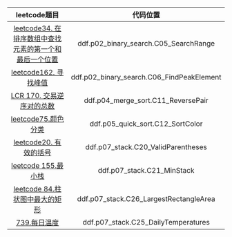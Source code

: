 |                                                                    leetcode题目                                                                     |                   代码位置                    |
|:-------------------------------------------------------------------------------------------------------------------------------------------------:|:-----------------------------------------:|
| <a href="https://leetcode.cn/problems/find-first-and-last-position-of-element-in-sorted-array/description/">leetcode34. 在排序数组中查找元素的第一个和最后一个位置</a> |   ddf.p02_binary_search.C05_SearchRange   |
|                            <a href="https://leetcode.cn/problems/find-peak-element/description/">leetcode162. 寻找峰值</a>                            | ddf.p02_binary_search.C06_FindPeakElement |
|                     <a href="https://leetcode.cn/problems/shu-zu-zhong-de-ni-xu-dui-lcof/description/">LCR 170. 交易逆序对的总数</a>                      |    ddf.p04_merge_sort.C11_ReversePair     |
|                                <a href="https://leetcode.cn/problems/sort-colors/description/">leetcode75.颜色分类</a>                                |     ddf.p05_quick_sort.C12_SortColor      |
|                                  <a href="https://leetcode.cn/problems/valid-parentheses">leetcode20. 有效的括号</a>                                   |    ddf.p07_stack.C20_ValidParentheses     |
|                                       <a href="https://leetcode.cn/problems/min-stack">leetcode 155.最小栈</a>                                       |        ddf.p07_stack.C21_MinStack         |
|                    <a href="https://leetcode.cn/problems/largest-rectangle-in-histogram/description">leetcode 84.柱状图中最大的矩形</a>                    |  ddf.p07_stack.C26_LargestRectangleArea   |
|                           <a href="https://leetcode.cn/problems/daily-temperatures/description>leetcode"> 739.每日温度</a>                            |    ddf.p07_stack.C25_DailyTemperatures    |



